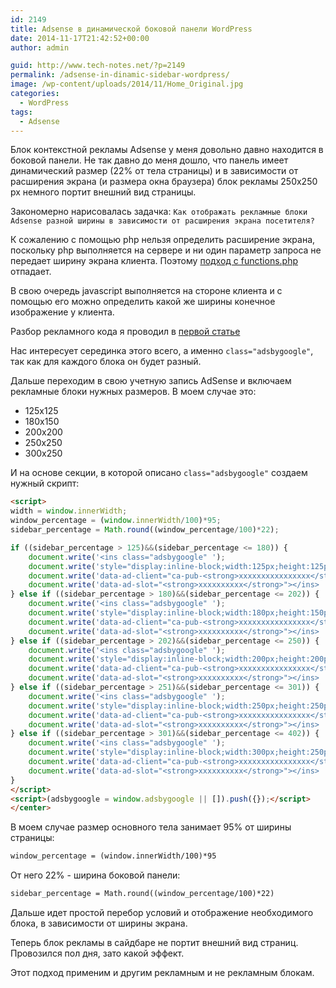 ```yaml
---
id: 2149
title: Adsense в динамической боковой панели WordPress
date: 2014-11-17T21:42:52+00:00
author: admin

guid: http://www.tech-notes.net/?p=2149
permalink: /adsense-in-dinamic-sidebar-wordpress/
image: /wp-content/uploads/2014/11/Home_Original.jpg
categories:
  - WordPress
tags:
  - Adsense
---
```

Блок контекстной рекламы Adsense у меня довольно давно находится в боковой панели. Не так давно до меня дошло, что панель имеет динамический размер (22% от тела страницы) и в зависимости от расширения экрана (и размера окна браузера) блок рекламы 250х250 px немного портит внешний вид страницы.

Закономерно нарисовалась задачка: `Как отображать рекламные блоки Adsense разной ширины в зависимости от расширения экрана посетителя?`

К сожалению с помощью php нельзя определить расширение экрана, поскольку php выполняется на сервере и ни один параметр запроса не передает ширину экрана клиента. Поэтому [подход с functions.php](http://www.tech-notes.net/plugin-free-adsense-in-wordpress-part-2/ "Как добавить AdSense в WordPress — functions.php") отпадает.

В свою очередь javascript выполняется на стороне клиента и с помощью его можно определить какой же ширины конечное изображение у клиента.

Разбор рекламного кода я проводил в [первой статье](http://www.tech-notes.net/adsense-in-wordpress-sidebar/)

Нас интересует серединка этого всего, а именно `class="adsbygoogle"`, так как для каждого блока он будет разный.

Дальше переходим в свою учетную запись AdSense и включаем рекламные блоки нужных размеров. В моем случае это:

  * 125х125
  * 180х150
  * 200х200
  * 250х250
  * 300х250

И на основе секции, в которой описано `class="adsbygoogle"` создаем нужный скрипт:

```html
<script>
width = window.innerWidth;
window_percentage = (window.innerWidth/100)*95;
sidebar_percentage = Math.round((window_percentage/100)*22);

if ((sidebar_percentage > 125)&&(sidebar_percentage <= 180)) {
    document.write('<ins class="adsbygoogle" ');
    document.write('style="display:inline-block;width:125px;height:125px" ');
    document.write('data-ad-client="ca-pub-<strong>xxxxxxxxxxxxxxxx</strong>" ');
    document.write('data-ad-slot="<strong>xxxxxxxxxx</strong>"></ins> ');
} else if ((sidebar_percentage > 180)&&(sidebar_percentage <= 202)) {
    document.write('<ins class="adsbygoogle" ');
    document.write('style="display:inline-block;width:180px;height:150px" ');
    document.write('data-ad-client="ca-pub-<strong>xxxxxxxxxxxxxxxx</strong>" ');
    document.write('data-ad-slot="<strong>xxxxxxxxxx</strong>"></ins> ');
} else if ((sidebar_percentage > 202)&&(sidebar_percentage <= 250)) {
    document.write('<ins class="adsbygoogle" ');
    document.write('style="display:inline-block;width:200px;height:200px" ');
    document.write('data-ad-client="ca-pub-<strong>xxxxxxxxxxxxxxxx</strong>" ');
    document.write('data-ad-slot="<strong>xxxxxxxxxx</strong>"></ins> ');
} else if ((sidebar_percentage > 251)&&(sidebar_percentage <= 301)) {
    document.write('<ins class="adsbygoogle" ');
    document.write('style="display:inline-block;width:250px;height:250px" ');
    document.write('data-ad-client="ca-pub-<strong>xxxxxxxxxxxxxxxx</strong>" ');
    document.write('data-ad-slot="<strong>xxxxxxxxxx</strong>"></ins> ');
} else if ((sidebar_percentage > 301)&&(sidebar_percentage <= 402)) {
    document.write('<ins class="adsbygoogle" ');
    document.write('style="display:inline-block;width:300px;height:250px" ');
    document.write('data-ad-client="ca-pub-<strong>xxxxxxxxxxxxxxxx</strong>" ');
    document.write('data-ad-slot="<strong>xxxxxxxxxx</strong>"></ins> ');
}
</script>
<script>(adsbygoogle = window.adsbygoogle || []).push({});</script>
</center>
```


В моем случае размер основного тела занимает 95% от ширины страницы:

```html
window_percentage = (window.innerWidth/100)*95
```


От него 22% - ширина боковой панели:

```html
sidebar_percentage = Math.round((window_percentage/100)*22)
```


Дальше идет простой перебор условий и отображение необходимого блока, в зависимости от ширины экрана.

Теперь блок рекламы в сайдбаре не портит внешний вид страниц. Провозился пол дня, зато какой эффект.

Этот подход применим и другим рекламным и не рекламным блокам.
